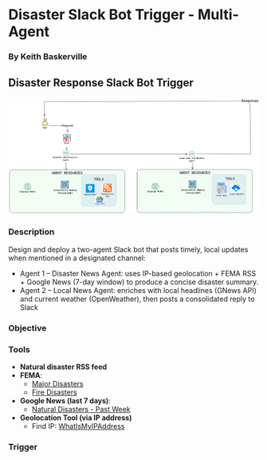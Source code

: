 # Disaster Slack Bot Trigger - Multi-Agent
### By Keith Baskerville 

## Disaster Response Slack Bot Trigger

![Disaster Slack Bot Diagram](assets/Disaster_Repsonse_Slack_Trigger.png)

### Description
Design and deploy a two-agent Slack bot that posts timely, local updates when mentioned in a designated channel:
- Agent 1 – Disaster News Agent: uses IP-based geolocation + FEMA RSS + Google News (7-day window) to produce a concise disaster summary.
- Agent 2 – Local News Agent: enriches with local headlines (GNews API) and current weather (OpenWeather), then posts a consolidated reply to Slack

### Objective


### Tools
- **Natural disaster RSS feed**  
- **FEMA**:  
  - [Major Disasters](https://www.fema.gov/feeds/disasters-major.rss)  
  - [Fire Disasters](https://www.fema.gov/feeds/disasters-fire.rss)  
- **Google News (last 7 days)**:  
  - [Natural Disasters - Past Week](https://news.google.com/rss/search?q=natural+disasters+when:7d)  
- **Geolocation Tool (via IP address)**  
  - Find IP: [WhatIsMyIPAddress](https://whatismyipaddress.com/)  

### Trigger

